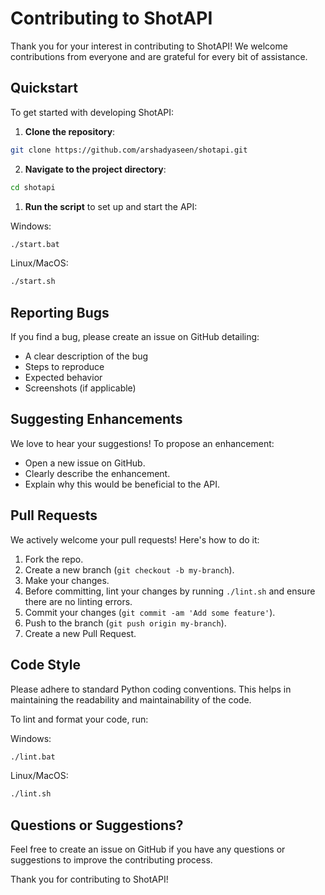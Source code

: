 # Contributing to ShotAPI

Thank you for your interest in contributing to ShotAPI! We welcome contributions from everyone and are grateful for every bit of assistance.

## Quickstart

To get started with developing ShotAPI:

1. **Clone the repository**:

```bash
git clone https://github.com/arshadyaseen/shotapi.git
```

2. **Navigate to the project directory**:

```bash
cd shotapi
```

1. **Run the script** to set up and start the API:

Windows:
```bash
./start.bat
```

Linux/MacOS:
```bash
./start.sh
```

## Reporting Bugs

If you find a bug, please create an issue on GitHub detailing:
- A clear description of the bug
- Steps to reproduce
- Expected behavior
- Screenshots (if applicable)

## Suggesting Enhancements

We love to hear your suggestions! To propose an enhancement:
- Open a new issue on GitHub.
- Clearly describe the enhancement.
- Explain why this would be beneficial to the API.

## Pull Requests

We actively welcome your pull requests! Here's how to do it:
1. Fork the repo.
2. Create a new branch (`git checkout -b my-branch`).
3. Make your changes.
4. Before committing, lint your changes by running `./lint.sh` and ensure there are no linting errors.
5. Commit your changes (`git commit -am 'Add some feature'`).
6. Push to the branch (`git push origin my-branch`).
7. Create a new Pull Request.

## Code Style

Please adhere to standard Python coding conventions. This helps in maintaining the readability and maintainability of the code.

To lint and format your code, run:

Windows:
```bash
./lint.bat
```

Linux/MacOS:
```bash
./lint.sh
```

## Questions or Suggestions?

Feel free to create an issue on GitHub if you have any questions or suggestions to improve the contributing process.

Thank you for contributing to ShotAPI!
